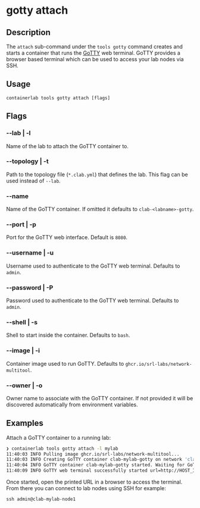 # gotty attach

## Description

The `attach` sub-command under the `tools gotty` command creates and starts a container that runs the [GoTTY](https://github.com/srl-labs/gotty-service) web terminal. GoTTY provides a browser based terminal which can be used to access your lab nodes via SSH.

## Usage

```
containerlab tools gotty attach [flags]
```

## Flags

### --lab | -l

Name of the lab to attach the GoTTY container to.

### --topology | -t

Path to the topology file (`*.clab.yml`) that defines the lab. This flag can be used instead of `--lab`.

### --name

Name of the GoTTY container. If omitted it defaults to `clab-<labname>-gotty`.

### --port | -p

Port for the GoTTY web interface. Default is `8080`.

### --username | -u

Username used to authenticate to the GoTTY web terminal. Defaults to `admin`.

### --password | -P

Password used to authenticate to the GoTTY web terminal. Defaults to `admin`.

### --shell | -s

Shell to start inside the container. Defaults to `bash`.

### --image | -i

Container image used to run GoTTY. Defaults to `ghcr.io/srl-labs/network-multitool`.

### --owner | -o

Owner name to associate with the GoTTY container. If not provided it will be discovered automatically from environment variables.

## Examples

Attach a GoTTY container to a running lab:

```bash
❯ containerlab tools gotty attach -l mylab
11:40:03 INFO Pulling image ghcr.io/srl-labs/network-multitool...
11:40:03 INFO Creating GoTTY container clab-mylab-gotty on network 'clab-mylab'
11:40:04 INFO GoTTY container clab-mylab-gotty started. Waiting for GoTTY service to initialize...
11:40:09 INFO GoTTY web terminal successfully started url=http://HOST_IP:8080 username=admin password=admin
```

Once started, open the printed URL in a browser to access the terminal. From there you can connect to lab nodes using SSH for example:

```
ssh admin@clab-mylab-node1
```

